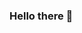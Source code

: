 ### Hello there 👋

<!--
**BurakCD/BurakCD** is a ✨ _special_ ✨ repository because its `README.md` (this file) appears on your GitHub profile.

- 🔭 I’m currently working on some green works :) 
- 🌱 I’m currently learning Java, Android studio, Python
- 👯 I’m looking to collaborate on Android apps,  
- 🤔 I’m looking for help with AI and Data Science with Python
- 💬 Ask me about fresh ideas 
- 📫 How to reach me: twitter.com/MrMaroonSky | burak.c.dursun@gmail.com
